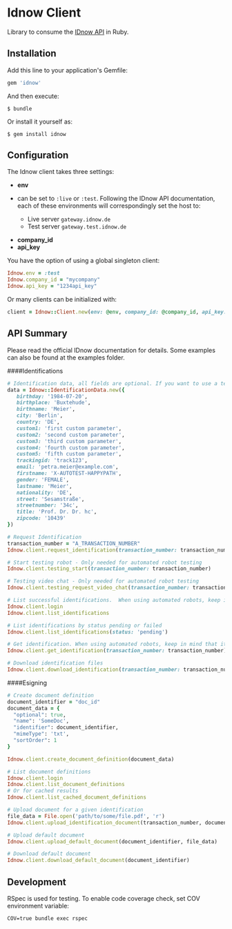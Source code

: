 # Idnow Client
Library to consume the [IDnow API](http://www.idnow.eu/developers)  in Ruby.


## Installation

Add this line to your application's Gemfile:

```ruby
gem 'idnow'
```

And then execute:

    $ bundle

Or install it yourself as:

    $ gem install idnow


## Configuration

The Idnow client takes three settings:

*  **env**

  - can be set to `:live` or `:test`. Following the IDnow API documentation, each of these environments will correspondingly set the host to:

      -  Live server `gateway.idnow.de`
      -  Test server `gateway.test.idnow.de`

*  **company_id**
*  **api_key**

You have the option of using a global singleton client:

```ruby
Idnow.env = :test
Idnow.company_id = "mycompany"
Idnow.api_key = "1234api_key"
```

Or many clients can be initialized with:

```ruby
client = Idnow::Client.new(env: @env, company_id: @company_id, api_key: @api_key)
```

## API Summary
Please read the official IDnow documentation for details. Some examples can also be found at the examples folder.

####Identifications
```ruby
# Identification data, all fields are optional. If you want to use a testing robot instead of a real agent for the identification, write the robot name at the first_name, last_name or any custom field.
data = Idnow::IdentificationData.new({
   birthday: '1984-07-20',
   birthplace: 'Buxtehude',
   birthname: 'Meier',
   city: 'Berlin',
   country: 'DE',
   custom1: 'first custom parameter',
   custom2: 'second custom parameter',
   custom3: 'third custom parameter',
   custom4: 'fourth custom parameter',
   custom5: 'fifth custom parameter',
   trackingid: 'track123',
   email: 'petra.meier@example.com',
   firstname: 'X-AUTOTEST-HAPPYPATH',
   gender: 'FEMALE',
   lastname: 'Meier',
   nationality: 'DE',
   street: 'Sesamstraße',
   streetnumber: '34c',
   title: 'Prof. Dr. Dr. hc',
   zipcode: '10439'
})

# Request Identification
transaction_number = "A_TRANSACTION_NUMBER"
Idnow.client.request_identification(transaction_number: transaction_number, identification_data: data)

# Start testing robot - Only needed for automated robot testing
Idnow.client.testing_start(transaction_number: transaction_number)

# Testing video chat - Only needed for automated robot testing
Idnow.client.testing_request_video_chat(transaction_number: transaction_number)

# List successful identifications.  When using automated robots, keep in mind that it might take a while until the identification is completed.
Idnow.client.login
Idnow.client.list_identifications

# List identifications by status pending or failed
Idnow.client.list_identifications(status: 'pending')

# Get identification. When using automated robots, keep in mind that it might take a while until the identification is completed.
Idnow.client.get_identification(transaction_number: transaction_number)

# Download identification files
Idnow.client.download_identification(transaction_number: transaction_number)

```

####Esigning
```ruby
# Create document definition
document_identifier = "doc_id"
document_data = {
  "optional": true,
  "name": 'SomeDoc',
  "identifier": document_identifier,
  "mimeType": 'txt',
  "sortOrder": 1
}

Idnow.client.create_document_definition(document_data)

# List document definitions
Idnow.client.login
Idnow.client.list_document_definitions
# Or for cached results
Idnow.client.list_cached_document_definitions

# Upload document for a given identification
file_data = File.open('path/to/some/file.pdf', 'r')
Idnow.client.upload_identification_document(transaction_number, document_identifier, file_data)

# Upload default document
Idnow.client.upload_default_document(document_identifier, file_data)

# Download default document
Idnow.client.download_default_document(document_identifier)
```


## Development

RSpec is used for testing.
To enable code coverage check, set COV environment variable:

```COV=true bundle exec rspec```

